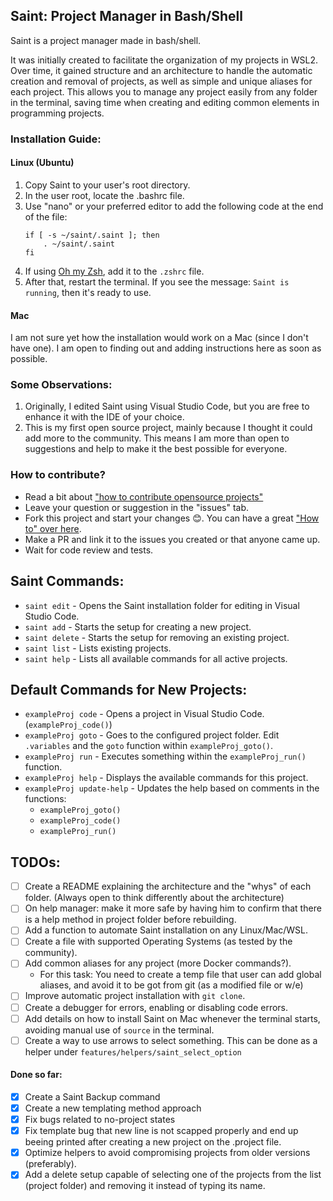 ## Saint: Project Manager in Bash/Shell

Saint is a project manager made in bash/shell.

It was initially created to facilitate the organization of my projects in WSL2. Over time, it gained structure and an architecture to handle the automatic creation and removal of projects, as well as simple and unique aliases for each project. This allows you to manage any project easily from any folder in the terminal, saving time when creating and editing common elements in programming projects.

### Installation Guide:
#### Linux (Ubuntu)
1. Copy Saint to your user's root directory.
2. In the user root, locate the .bashrc file.
3. Use "nano" or your preferred editor to add the following code at the end of the file:
    ```
    if [ -s ~/saint/.saint ]; then
        . ~/saint/.saint
    fi
    ```
4. If using [Oh my Zsh](https://ohmyz.sh/), add it to the `.zshrc` file.
5. After that, restart the terminal. If you see the message: `Saint is running`, then it's ready to use.

#### Mac
I am not sure yet how the installation would work on a Mac (since I don't have one). I am open to finding out and adding instructions here as soon as possible.

### Some Observations:
1. Originally, I edited Saint using Visual Studio Code, but you are free to enhance it with the IDE of your choice.
2. This is my first open source project, mainly because I thought it could add more to the community. This means I am more than open to suggestions and help to make it the best possible for everyone.

### How to contribute?
- Read a bit about ["how to contribute opensource projects"](https://docs.github.com/en/get-started/exploring-projects-on-github/finding-ways-to-contribute-to-open-source-on-github)
- Leave your question or suggestion in the "issues" tab.
- Fork this project and start your changes 😊. You can have a great ["How to" over here](https://docs.github.com/en/get-started/exploring-projects-on-github/contributing-to-a-project).
- Make a PR and link it to the issues you created or that anyone came up.
- Wait for code review and tests.

## Saint Commands:
- `saint edit` - Opens the Saint installation folder for editing in Visual Studio Code.
- `saint add` - Starts the setup for creating a new project.
- `saint delete` - Starts the setup for removing an existing project.
- `saint list` - Lists existing projects.
- `saint help` - Lists all available commands for all active projects.

## Default Commands for New Projects:
- `exampleProj code` - Opens a project in Visual Studio Code. (`exampleProj_code()`)
- `exampleProj goto` - Goes to the configured project folder. Edit `.variables` and the `goto` function within `exampleProj_goto()`.
- `exampleProj run` - Executes something within the `exampleProj_run()` function.
- `exampleProj help` - Displays the available commands for this project.
- `exampleProj update-help` - Updates the help based on comments in the functions:
    - `exampleProj_goto()`
    - `exampleProj_code()`
    - `exampleProj_run()`

## TODOs:
- [ ] Create a README explaining the architecture and the "whys" of each folder. (Always open to think differently about the architecture)
- [ ] On help manager: make it more safe by having him to confirm that there is a help method in project folder before rebuilding.
- [ ] Add a function to automate Saint installation on any Linux/Mac/WSL.
- [ ] Create a file with supported Operating Systems (as tested by the community).
- [ ] Add common aliases for any project (more Docker commands?).
  - For this task: You need to create a temp file that user can add global aliases, and avoid it to be got from git (as a modified file or w/e)
- [ ] Improve automatic project installation with `git clone`.
- [ ] Create a debugger for errors, enabling or disabling code errors.
- [ ] Add details on how to install Saint on Mac whenever the terminal starts, avoiding manual use of `source` in the terminal.
- [ ] Create a way to use arrows to select something. This can be done as a helper under `features/helpers/saint_select_option`

#### Done so far:
- [x] Create a Saint Backup command
- [x] Create a new templating method approach
- [x] Fix bugs related to no-project states
- [x] Fix template bug that new line is not scapped properly and end up beeing printed after creating a new project on the .project file.
- [x] Optimize helpers to avoid compromising projects from older versions (preferably).
- [x] Add a delete setup capable of selecting one of the projects from the list (project folder) and removing it instead of typing its name.